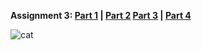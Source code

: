**Assignment 3: [Part 1](https://omairahmad0.github.io/omairahmad.INFT-1206.assignment3.github.io/Part%201/biog-download.html) | [Part 2](https://omairahmad0.github.io/omairahmad.INFT-1206.assignment3.github.io/Part%202/index.html) [Part 3](https://omairahmad0.github.io/omairahmad.INFT-1206.assignment3.github.io/Part%203/index.html) | [Part 4](https://omairahmad0.github.io/omairahmad.INFT-1206.assignment3.github.io/Part%204/index.html)**

![cat](https://steamuserimages-a.akamaihd.net/ugc/2057625097153828690/1EC78387C5BA364727A0B4700D7F5DA7750F99E6/?imw=512&&ima=fit&impolicy=Letterbox&imcolor=%23000000&letterbox=false)